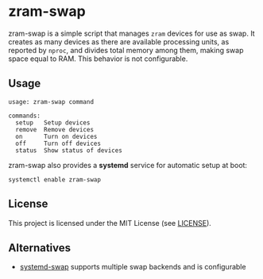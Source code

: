 # zram-swap

zram-swap is a simple script that manages `zram` devices for use as swap.
It creates as many devices as there are available processing units, as reported
by `nproc`, and divides total memory among them, making swap space equal to RAM.
This behavior is not configurable.

## Usage

```
usage: zram-swap command

commands:
  setup   Setup devices
  remove  Remove devices
  on      Turn on devices
  off     Turn off devices
  status  Show status of devices
```

zram-swap also provides a **systemd** service for automatic setup at boot:

`systemctl enable zram-swap`

## License

This project is licensed under the MIT License (see [LICENSE](LICENSE)).

## Alternatives

- [systemd-swap](https://github.com/Nefelim4ag/systemd-swap) supports multiple
swap backends and is configurable

